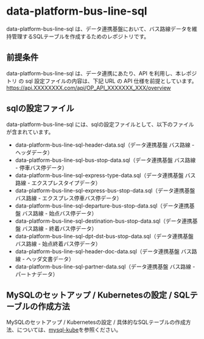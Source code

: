 # data-platform-bus-line-sql 

data-platform-bus-line-sql は、データ連携基盤において、バス路線データを維持管理するSQLテーブルを作成するためのレポジトリです。  

## 前提条件  
data-platform-bus-line-sql は、データ連携にあたり、API を利用し、本レポジトリ の sql 設定ファイルの内容は、下記 URL の API 仕様を前提としています。  
https://api.XXXXXXXX.com/api/OP_API_XXXXXXX_XXX/overview   

## sqlの設定ファイル

data-platform-bus-line-sql には、sqlの設定ファイルとして、以下のファイルが含まれています。    

* data-platform-bus-line-sql-header-data.sql（データ連携基盤 バス路線 - ヘッダデータ）
* data-platform-bus-line-sql-bus-stop-data.sql（データ連携基盤 バス路線 - 停車バス停データ）
* data-platform-bus-line-sql-express-type-data.sql（データ連携基盤 バス路線 - エクスプレスタイプデータ）
* data-platform-bus-line-sql-express-bus-stop-data.sql（データ連携基盤 バス路線 - エクスプレス停車バス停データ）
* data-platform-bus-line-sql-departure-bus-stop-data.sql（データ連携基盤 バス路線 - 始点バス停データ）
* data-platform-bus-line-sql-destination-bus-stop-data.sql（データ連携基盤 バス路線 - 終着バス停データ）
* data-platform-bus-line-sql-dpt-dst-bus-stop-data.sql（データ連携基盤 バス路線 - 始点終着バス停データ）
* data-platform-bus-line-sql-header-doc-data.sql（データ連携基盤 バス路線 - ヘッダ文書データ）
* data-platform-bus-line-sql-partner-data.sql（データ連携基盤 バス路線 - パートナデータ）

## MySQLのセットアップ / Kubernetesの設定 / SQLテーブルの作成方法
MySQLのセットアップ / Kubernetesの設定 / 具体的なSQLテーブルの作成方法、については、[mysql-kube](https://github.com/latonaio/mysql-kube)を参照ください。  

